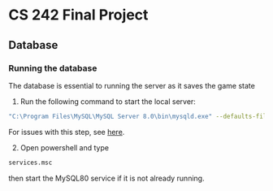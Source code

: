 # CS 242 Final Project

## Database

### Running the database
The database is essential to running the server as it saves the game state 


1. Run the following command to start the local server:
```bash
"C:\Program Files\MySQL\MySQL Server 8.0\bin\mysqld.exe" --defaults-file="C:\ProgramData\MySQL\MySQL Server 8.0\my.ini" MySQL80
```

For issues with this step, see [here](https://stackoverflow.com/questions/41504580/cant-create-test-file-lower-test-start-server-mysql).

2. Open powershell and type
```bash
services.msc
```

then start the MySQL80 service if it is not already running.